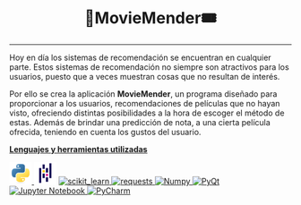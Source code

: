 <h1 align="center">🍿MovieMender🎟</h1>
<hr>

Hoy en día los sistemas de recomendación se encuentran en cualquier parte. Estos sistemas de recomendación no siempre son atractivos para los usuarios, puesto que a veces muestran cosas que no resultan de interés.

Por ello se crea la aplicación <b>MovieMender</b>, un programa diseñado para proporcionar a los usuarios, recomendaciones de películas que no hayan visto, ofreciendo distintas posibilidades a la hora de escoger el método de estas. Además de brindar una predicción de nota, a una cierta película ofrecida, teniendo en cuenta los gustos del usuario. 


<b><u>Lenguajes y herramientas utilizadas</u></b>

<a href="https://www.python.org" target="_blank"> <img src="https://raw.githubusercontent.com/devicons/devicon/master/icons/python/python-original.svg" alt="python" width="40" height="40"/> </a>
<a href="https://pandas.pydata.org/" target="_blank" rel="noreferrer"> <img src="https://raw.githubusercontent.com/devicons/devicon/2ae2a900d2f041da66e950e4d48052658d850630/icons/pandas/pandas-original.svg" alt="pandas" width="40" height="40"/></a>
<a href="https://scikit-learn.org/" target="_blank" rel="noreferrer"><a href="https://scikit-learn.org/" target="_blank" rel="noreferrer"> <img src="https://upload.wikimedia.org/wikipedia/commons/0/05/Scikit_learn_logo_small.svg" alt="scikit_learn" width="40" height="40"/> </a>
<a href="https://requests.readthedocs.io/en/latest/" target="_blank" rel="noreferrer"><img src="https://upload.wikimedia.org/wikipedia/commons/a/aa/Requests_Python_Logo.png" alt="requests" width="40" height="40"/> </a>
<a href="https://numpy.org" target="_blank" rel="noreferrer"><img src="https://upload.wikimedia.org/wikipedia/commons/3/31/NumPy_logo_2020.svg" alt="Numpy" width="40" height="40"/> </a>
<a href="https://riverbankcomputing.com/software/pyqt/intro" target="_blank" rel="noreferrer"><img src="https://upload.wikimedia.org/wikipedia/commons/e/e6/Python_and_Qt.svg" alt="PyQt" width="40" height="40"/> </a>
<a href="https://jupyter.org" target="_blank" rel="noreferrer"><img src="https://upload.wikimedia.org/wikipedia/commons/3/38/Jupyter_logo.svg" alt="Jupyter Notebook" width="40" height="40"/> </a>
<a href="https://www.jetbrains.com/es-es/pycharm/" target="_blank" rel="noreferrer"><img src="https://upload.wikimedia.org/wikipedia/commons/1/1d/PyCharm_Icon.svg" alt="PyCharm" width="40" height="40"/> </a>
